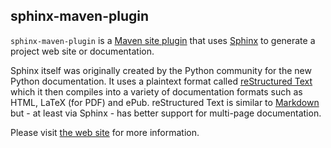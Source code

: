 ## sphinx-maven-plugin

`sphinx-maven-plugin` is a [Maven site plugin](http://maven.apache.org/plugins/maven-site-plugin/) that uses
[Sphinx](http://www.sphinx-doc.org/) to generate a project web site or documentation.

Sphinx itself was originally created by the Python community for the new Python documentation. It uses
a plaintext format called [reStructured Text](http://www.sphinx-doc.org/en/master/usage/restructuredtext/basics.html)
which it then compiles into a variety of documentation formats such as HTML, LaTeX (for PDF) and ePub.
reStructured Text is similar to [Markdown](http://daringfireball.net/projects/markdown/) but - at least via
Sphinx - has better support for multi-page documentation.

Please visit [the web site](http://trustin.github.io/sphinx-maven-plugin/) for more information.
